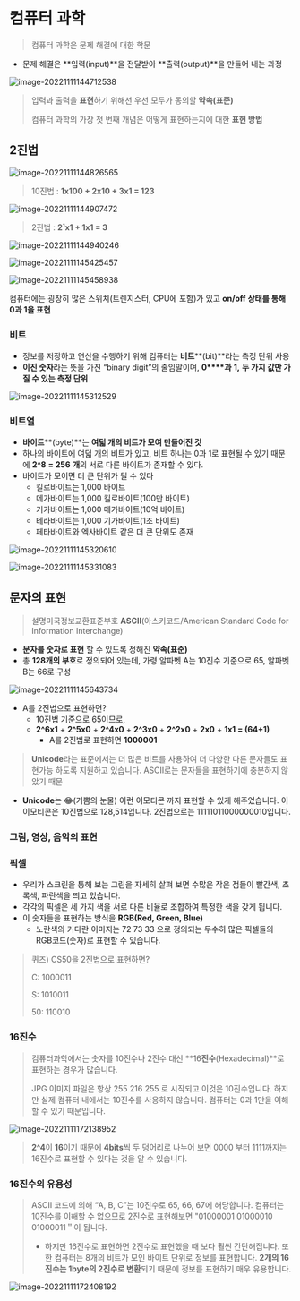 # 컴퓨터 과학

> 컴퓨터 과학은 문제 해결에 대한 학문

* 문제 해결은 **입력(input)**을 전달받아 **출력(output)**을 만들어 내는 과정

 ![image-20221111144712538](2진법.assets/image-20221111144712538.png)

> 입력과 출력을 **표현**하기 위해선 우선 모두가 동의할 **약속(표준)**
>
> 컴퓨터 과학의 가장 첫 번째 개념은 어떻게 표현하는지에 대한 **표현 방법**

## 2진법

![image-20221111144826565](2진법.assets/image-20221111144826565.png)

> 10진법 : **1x100 + 2x10 + 3x1 = 123**

![image-20221111144907472](2진법.assets/image-20221111144907472.png)

> 2진법 : **2¹x1 + 1x1 = 3**

![image-20221111144940246](2진법.assets/image-20221111144940246.png)

![image-20221111145425457](2진법.assets/image-20221111145425457.png)

![image-20221111145458938](2진법.assets/image-20221111145458938.png)

컴퓨터에는 굉장히 많은 스위치(트렌지스터, CPU에 포함)가 있고 **on/off 상태를 통해 0과 1을 표현**

### 비트

* 정보를 저장하고 연산을 수행하기 위해 컴퓨터는 **비트****(bit)**라는 측정 단위 사용
* **이진 숫자**라는 뜻을 가진 “binary digit”의 줄임말이며, **0****과** **1,** **두 가지 값만 가질 수 있는 측정 단위**

![image-20221111145312529](2진법.assets/image-20221111145312529.png)

### 비트열

* **바이트****(byte)**는 **여덟 개의 비트가 모여 만들어진 것**
* 하나의 바이트에 여덟 개의 비트가 있고, 비트 하나는 0과 1로 표현될 수 있기 때문에 **2^8** **= 256** **개**의 서로 다른 바이트가 존재할 수 있다.
* 바이트가 모이면 더 큰 단위가 될 수 있다
  * 킬로바이트는 1,000 바이트
  * 메가바이트는 1,000 킬로바이트(100만 바이트)
  * 기가바이트는 1,000 메가바이트(10억 바이트)
  * 테라바이트는 1,000 기가바이트(1조 바이트)
  * 페타바이트와 엑사바이트 같은 더 큰 단위도 존재

![image-20221111145320610](2진법.assets/image-20221111145320610.png)

![image-20221111145331083](2진법.assets/image-20221111145331083.png)



## 문자의 표현

> 설명미국정보교환표준부호 **ASCII**(아스키코드/American Standard Code for Information Interchange)

*  **문자를 숫자로 표현** 할 수 있도록 정해진 **약속(표준)**
*  총 **128개의 부호**로 정의되어 있는데, 가령 알파벳 A는 10진수 기준으로 65, 알파벳 B는 66로 구성

![image-20221111145643734](2진법.assets/image-20221111145643734.png)

* A를 2진법으로 표현하면?
  * 10진법 기준으로 65이므로,
  * **2^6x1** + **2^5x0** + **2^4x0** + **2^3x0** + **2^2x0** + **2x0** + **1x1 = (64+1)**
    * A를 2진법로 표현하면 **1000001**

>**Unicode**라는 표준에서는 더 많은 비트를 사용하여 더 다양한 다른 문자들도 표현가능 하도록 지원하고 있습니다. ASCII로는 문자들을 표현하기에 충분하지 않았기 때문

* **Unicode**는 😂(기쁨의 눈물) 이런 이모티콘 까지 표현할 수 있게 해주었습니다. 이 이모티콘은 10진법으로 128,514입니다. 2진법으로는 11111011000000010입니다.

### **그림, 영상, 음악의 표현**

### **픽셀**

* 우리가 스크린을 통해 보는 그림을 자세히 살펴 보면 수많은 작은 점들이 빨간색, 초록색, 파란색을 띄고 있습니다.
* 각각의 픽셀은 세 가지 색을 서로 다른 비율로 조합하여 특정한 색을 갖게 됩니다.
* 이 숫자들을 표현하는 방식을 **RGB(Red, Green, Blue)**
  * 노란색의 커다란 이미지는 72 73 33 으로 정의되는 무수히 많은 픽셀들의 RGB코드(숫자)로 표현할 수 있습니다.



> 퀴즈) CS50을 2진법으로 표현하면?
>
> C: 1000011
>
> S: 1010011
>
> 50: 110010

### **16진수**

> 컴퓨터과학에서는 숫자를 10진수나 2진수 대신 **16****진수****(Hexadecimal)**로 표현하는 경우가 많습니다.
>
> JPG 이미지 파일은 항상 255 216 255 로 시작되고 이것은 10진수입니다. 하지만 실제 컴퓨터 내에서는 10진수를 사용하지 않습니다. 컴퓨터는 0과 1만을 이해할 수 있기 때문입니다.

![image-20221111172138952](2진법.assets/image-20221111172138952.png)

>**2^4**이 **16**이기 때문에 **4bits**씩 두 덩어리로 나누어 보면 0000 부터 1111까지는 16진수로 표현할 수 있다는 것을 알 수 있습니다.

### **16진수의 유용성**

> ASCII 코드에 의해 “A, B, C”는 10진수로 65, 66, 67에 해당합니다. 컴퓨터는 10진수를 이해할 수 없으므로 2진수로 표현해보면 "01000001 01000010 01000011＂이 됩니다.
>
> * 하지만 16진수로 표현하면 2진수로 표현했을 때 보다 훨씬 간단해집니다. 또한 컴퓨터는 8개의 비트가 모인 바이트 단위로 정보를 표현합니다. **2개의 16진수는 1byte의 2진수로 변환**되기 때문에 정보를 표현하기 매우 유용합니다.

![image-20221111172408192](2진법.assets/image-20221111172408192.png)
